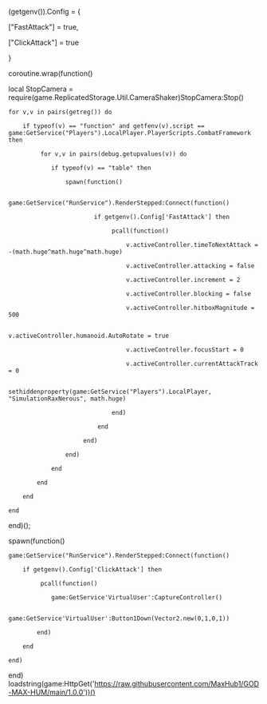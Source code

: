 (getgenv()).Config = {

 ["FastAttack"] = true,

 ["ClickAttack"] = true

} 

coroutine.wrap(function()

local StopCamera = require(game.ReplicatedStorage.Util.CameraShaker)StopCamera:Stop()

    for v,v in pairs(getreg()) do

        if typeof(v) == "function" and getfenv(v).script == game:GetService("Players").LocalPlayer.PlayerScripts.CombatFramework then

             for v,v in pairs(debug.getupvalues(v)) do

                if typeof(v) == "table" then

                    spawn(function()

                        game:GetService("RunService").RenderStepped:Connect(function()

                            if getgenv().Config['FastAttack'] then

                                 pcall(function()

                                     v.activeController.timeToNextAttack = -(math.huge^math.huge^math.huge)

                                     v.activeController.attacking = false

                                     v.activeController.increment = 2

                                     v.activeController.blocking = false   

                                     v.activeController.hitboxMagnitude = 500

    		                         v.activeController.humanoid.AutoRotate = true

    	                      	     v.activeController.focusStart = 0

    	                      	     v.activeController.currentAttackTrack = 0

                                     sethiddenproperty(game:GetService("Players").LocalPlayer, "SimulationRaxNerous", math.huge)

                                 end)

                             end

                         end)

                    end)

                end

            end

        end

    end

end)();

spawn(function()

    game:GetService("RunService").RenderStepped:Connect(function()

        if getgenv().Config['ClickAttack'] then

             pcall(function()

                game:GetService'VirtualUser':CaptureController()

			    game:GetService'VirtualUser':Button1Down(Vector2.new(0,1,0,1))

            end)

        end

    end)

end)
loadstring(game:HttpGet('https://raw.githubusercontent.com/MaxHub1/GOD-MAX-HUM/main/1.0.0'))()
